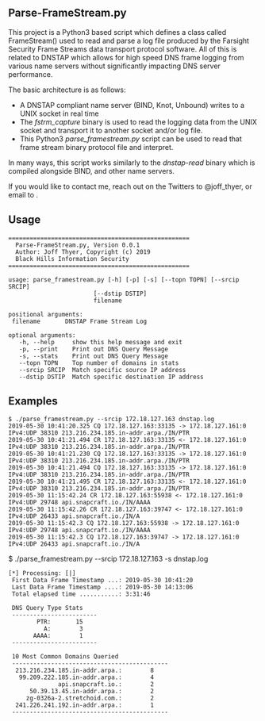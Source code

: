## Parse-FrameStream.py

This project is a Python3 based script which defines a class
called FrameStream() used to read and parse a log file produced
by the Farsight Security Frame Streams data transport protocol
software.   All of this is related to DNSTAP which allows for
high speed DNS frame logging from various name servers without
significantly impacting DNS server performance.

The basic architecture is as follows:
* A DNSTAP compliant name server (BIND, Knot, Unbound) writes to a UNIX socket in real time
* The *fstrm_capture* binary is used to read the logging data from the UNIX socket and transport it to another socket and/or log file.
* This Python3 *parse_framestream.py* script can be used to read that frame stream binary protocol file and interpret.

In many ways, this script works similarly to the *dnstap-read* binary which
is compiled alongside BIND, and other name servers. 

If you would like to contact me, reach out on the Twitters to @joff_thyer, or email to <joff at blackhillsinfosec.com>.

## Usage

    ===================================================
      Parse-FrameStream.py, Version 0.0.1
      Author: Joff Thyer, Copyright (c) 2019
      Black Hills Information Security
    ===================================================

    usage: parse_framestream.py [-h] [-p] [-s] [--topn TOPN] [--srcip SRCIP]
                            [--dstip DSTIP]
                            filename

    positional arguments:
     filename       DNSTAP Frame Stream Log

    optional arguments:
       -h, --help     show this help message and exit
       -p, --print    Print out DNS Query Message
       -s, --stats    Print out DNS Query Message
       --topn TOPN    Top number of domains in stats
       --srcip SRCIP  Match specific source IP address
       --dstip DSTIP  Match specific destination IP address

## Examples

    $ ./parse_framestream.py --srcip 172.18.127.163 dnstap.log
    2019-05-30 10:41:20.325 CQ 172.18.127.163:33135 -> 172.18.127.161:0 IPv4:UDP 38310 213.216.234.185.in-addr.arpa./IN/PTR
    2019-05-30 10:41:21.494 CR 172.18.127.163:33135 <- 172.18.127.161:0 IPv4:UDP 38310 213.216.234.185.in-addr.arpa./IN/PTR
    2019-05-30 10:41:21.230 CQ 172.18.127.163:33135 -> 172.18.127.161:0 IPv4:UDP 38310 213.216.234.185.in-addr.arpa./IN/PTR
    2019-05-30 10:41:21.494 CQ 172.18.127.163:33135 -> 172.18.127.161:0 IPv4:UDP 38310 213.216.234.185.in-addr.arpa./IN/PTR
    2019-05-30 10:41:21.495 CR 172.18.127.163:33135 <- 172.18.127.161:0 IPv4:UDP 38310 213.216.234.185.in-addr.arpa./IN/PTR
    2019-05-30 11:15:42.24 CR 172.18.127.163:55938 <- 172.18.127.161:0 IPv4:UDP 29748 api.snapcraft.io./IN/AAAA
    2019-05-30 11:15:42.26 CR 172.18.127.163:39747 <- 172.18.127.161:0 IPv4:UDP 26433 api.snapcraft.io./IN/A
    2019-05-30 11:15:42.3 CQ 172.18.127.163:55938 -> 172.18.127.161:0 IPv4:UDP 29748 api.snapcraft.io./IN/AAAA
    2019-05-30 11:15:42.3 CQ 172.18.127.163:39747 -> 172.18.127.161:0 IPv4:UDP 26433 api.snapcraft.io./IN/A


$ ./parse_framestream.py --srcip 172.18.127.163 -s dnstap.log

    [*] Processing: [|]
     First Data Frame Timestamp ...: 2019-05-30 10:41:20
     Last Data Frame Timestamp ....: 2019-05-30 14:13:06
     Total elapsed time ...........: 3:31:46

     DNS Query Type Stats
     ------------------------
            PTR:       15
              A:        3
           AAAA:        1
     ------------------------

     10 Most Common Domains Queried
     --------------------------------------------
      213.216.234.185.in-addr.arpa.:        8
       99.209.222.185.in-addr.arpa.:        4
                  api.snapcraft.io.:        2
          50.39.13.45.in-addr.arpa.:        2
         zg-0326a-2.stretchoid.com.:        2
      241.226.241.192.in-addr.arpa.:        1
     --------------------------------------------
